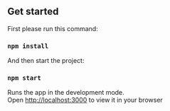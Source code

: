 ## Get started

First please run this command:
### `npm install`

And then start the project:
### `npm start`

Runs the app in the development mode.\
Open [http://localhost:3000](http://localhost:3000) to view it in your browser